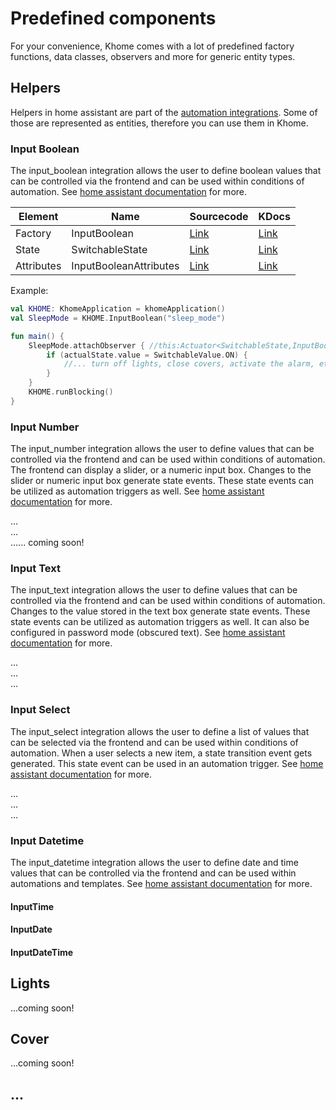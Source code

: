 # Predefined components
For your convenience, Khome comes with a lot of predefined factory functions, data classes, observers and more for generic entity types.

## Helpers
Helpers in home assistant are part of the [automation integrations](https://www.home-assistant.io/integrations/#automation). Some of those are represented as entities, 
therefore you can use them in Khome.

### Input Boolean
The input_boolean integration allows the user to define boolean values that can be controlled via the frontend and can be 
used within conditions of automation. See [home assistant documentation](https://www.home-assistant.io/integrations/input_boolean/) for more.

| Element    | Name | Sourcecode | KDocs |
|------------|------|------------|-------|
| Factory    | InputBoolean   |  [Link](../src/main/kotlin/khome/extending/actuators/Helper.kt) | [Link](https://dennisschroeder.github.io/khome/khome/khome.extending.actuators/-input-boolean.html)      |
| State      | SwitchableState     |  [Link](../src/main/kotlin/khome/extending/DeviceStates.kt) | [Link](https://dennisschroeder.github.io/khome/khome/khome.extending/-switchable-state/index.html)      |
| Attributes | InputBooleanAttributes    |  [Link](../src/main/kotlin/khome/extending/DeviceAttributes.kt) | [Link](https://dennisschroeder.github.io/khome/khome/khome.extending/-input-boolean-attributes/index.html)      |

Example:
```kotlin
val KHOME: KhomeApplication = khomeApplication()
val SleepMode = KHOME.InputBoolean("sleep_mode")

fun main() { 
    SleepMode.attachObserver { //this:Actuator<SwitchableState,InputBooleanAttributes>
        if (actualState.value = SwitchableValue.ON) {
            //... turn off lights, close covers, activate the alarm, etc.
        }
    }
    KHOME.runBlocking()
}
```
### Input Number
The input_number integration allows the user to define values that can be controlled via the frontend and can be used within conditions of automation. 
The frontend can display a slider, or a numeric input box. Changes to the slider or numeric input box generate state events. 
These state events can be utilized as automation triggers as well. See [home assistant documentation](https://www.home-assistant.io/integrations/input_number/) for more.

...<br>
...<br>
...... coming soon!


### Input Text
The input_text integration allows the user to define values that can be controlled via the frontend and can be used within conditions of automation.
Changes to the value stored in the text box generate state events. These state events can be utilized as automation triggers as well.
It can also be configured in password mode (obscured text). See [home assistant documentation](https://www.home-assistant.io/integrations/input_text/) for more.

...<br>
...<br>
...<br>

### Input Select
The input_select integration allows the user to define a list of values that can be selected via the frontend and can be used within conditions of automation.
When a user selects a new item, a state transition event gets generated. This state event can be used in an automation trigger. See [home assistant documentation](https://www.home-assistant.io/integrations/input_select/) for more.

...<br>
...<br>
...<br>

### Input Datetime
The input_datetime integration allows the user to define date and time values that can be controlled via the frontend and can be used within automations and templates.
See [home assistant documentation](https://www.home-assistant.io/integrations/input_datetime/) for more.

#### InputTime
#### InputDate
#### InputDateTime

## Lights
...coming soon!

## Cover
...coming soon!

## ...

